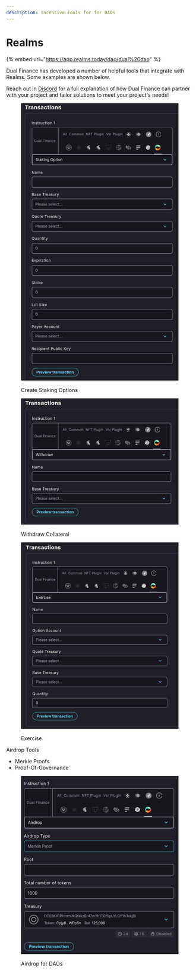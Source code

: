 ```yaml
---
description: Incentive Tools for for DAOs
---
```


# Realms

{% embed url="https://app.realms.today/dao/dual%20dao" %}

Dual Finance has developed a number of helpful tools that integrate with Realms. Some examples are shown below.

Reach out in [Discord](https://discord.com/channels/937797334048325673/1070906120622854154) for a full explanation of how Dual Finance can partner with your project and tailor solutions to meet your project's needs!

<figure><img src="../../.gitbook/assets/SO Config" alt=""><figcaption><p>Create Staking Options</p></figcaption></figure>

<figure><img src="../../.gitbook/assets/Withdraw Realms" alt=""><figcaption><p>Withdraw Collateral</p></figcaption></figure>

<figure><img src="../../.gitbook/assets/Exercise Realms" alt=""><figcaption><p>Exercise</p></figcaption></figure>

Airdrop Tools

* Merkle Proofs
* Proof-Of-Governance

<figure><img src="../../.gitbook/assets/Airdrop Merkle" alt=""><figcaption><p>Airdrop for DAOs</p></figcaption></figure>
